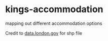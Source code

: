 # kings-accommodation
mapping out different accommodation options

Credit to [data.london.gov](https://data.london.gov.uk/dataset/statistical-gis-boundary-files-london) for shp file
